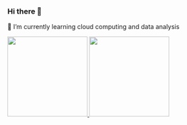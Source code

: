 ### Hi there 👋

<!--
**giacintamrnsa/giacintamrnsa** is a ✨ _special_ ✨ repository because its `README.md` (this file) appears on your GitHub profile.
-->
🌱 I’m currently learning cloud computing and data analysis

<p align="left">
<a href="https://github.com/giacintamrsa">
  <img height="180em" src="https://github-readme-stats-eight-theta.vercel.app/api?username=giacintamrnsa&show_icons=true&theme=algolia&include_all_commits=true&count_private=true"/>
  <img height="180em" src="https://github-readme-stats-eight-theta.vercel.app/api/top-langs/?username=giacintamrnsa&layout=compact&langs_count=8&theme=algolia"/>
</a>
</p>
